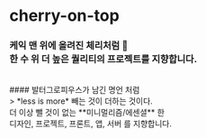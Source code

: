 # cherry-on-top 
   
### 케익 맨 위에 올려진 체리처럼 🍒 <br> 한 수 위 더 높은 퀄리티의 프로젝트를 지향합니다.
<br>
#### 발터그로피우스가 남긴 명언 처럼 <br>
> *less is more*  빼는 것이 더하는 것이다.<br>
더 이상 뺄 것이 없는 **미니멀리즘/에센셜** 한<br>
디자인, 프로젝트, 프론트, 앱, 서버 를 지향합니다.
